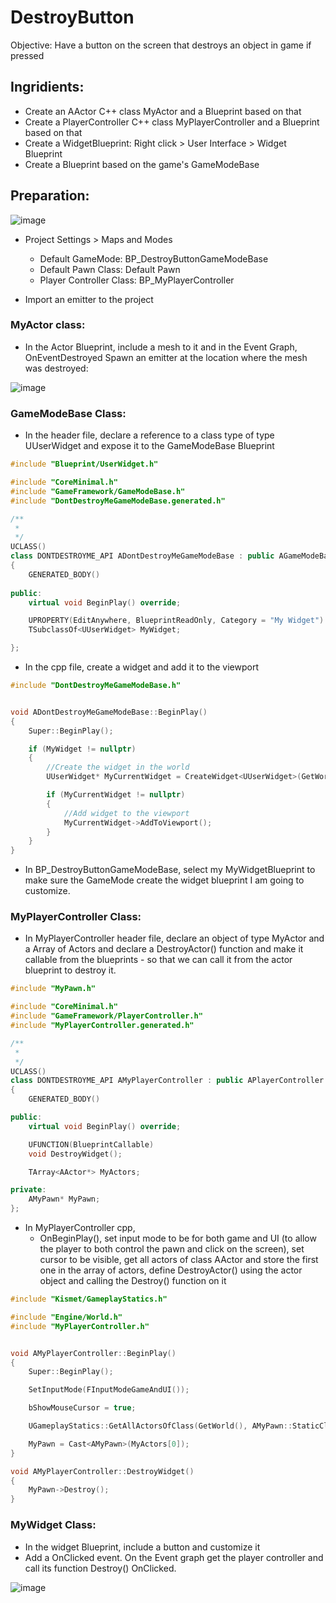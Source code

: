 # DestroyButton

Objective: Have a button on the screen that destroys an object in game if pressed

## Ingridients:

- Create an AActor C++ class MyActor and a Blueprint based on that
- Create a PlayerController C++ class MyPlayerController and a Blueprint based on that
- Create a WidgetBlueprint: Right click > User Interface > Widget Blueprint
- Create a Blueprint based on the game's GameModeBase

## Preparation:

![image](https://user-images.githubusercontent.com/12215115/234550311-901ebeca-efb1-44b3-8d33-e41977fe22a8.png)

- Project Settings > Maps and Modes
  - Default GameMode: BP_DestroyButtonGameModeBase
  - Default Pawn Class: Default Pawn
  - Player Controller Class: BP_MyPlayerController
  
- Import an emitter to the project

### MyActor class:
- In the Actor Blueprint, include a mesh to it and in the Event Graph, OnEventDestroyed Spawn an emitter at the location where the mesh was destroyed:

![image](https://user-images.githubusercontent.com/12215115/234263624-6e413c4c-4e5d-43b2-9ff5-fadafe775bd9.png)

### GameModeBase Class:
- In the header file, declare a reference to a class type of type UUserWidget and expose it to the GameModeBase Blueprint
```cpp
#include "Blueprint/UserWidget.h"

#include "CoreMinimal.h"
#include "GameFramework/GameModeBase.h"
#include "DontDestroyMeGameModeBase.generated.h"

/**
 * 
 */
UCLASS()
class DONTDESTROYME_API ADontDestroyMeGameModeBase : public AGameModeBase
{
	GENERATED_BODY()
	
public: 
	virtual void BeginPlay() override;

	UPROPERTY(EditAnywhere, BlueprintReadOnly, Category = "My Widget")
	TSubclassOf<UUserWidget> MyWidget;

};
```

- In the cpp file, create a widget and add it to the viewport
```cpp
#include "DontDestroyMeGameModeBase.h"


void ADontDestroyMeGameModeBase::BeginPlay()
{
    Super::BeginPlay();

    if (MyWidget != nullptr)
    {
        //Create the widget in the world
        UUserWidget* MyCurrentWidget = CreateWidget<UUserWidget>(GetWorld(), MyWidget);

        if (MyCurrentWidget != nullptr)
        {
            //Add widget to the viewport
            MyCurrentWidget->AddToViewport();
        }   
    }
}
```

- In BP_DestroyButtonGameModeBase, select my MyWidgetBlueprint to make sure the GameMode create the widget blueprint I am going to customize.

### MyPlayerController Class:
- In MyPlayerController header file, declare an object of type MyActor and a Array of Actors and declare a DestroyActor() function and make it callable from the blueprints - so that we can call it from the actor blueprint to destroy it.
```cpp
#include "MyPawn.h"

#include "CoreMinimal.h"
#include "GameFramework/PlayerController.h"
#include "MyPlayerController.generated.h"

/**
 * 
 */
UCLASS()
class DONTDESTROYME_API AMyPlayerController : public APlayerController
{
	GENERATED_BODY()

public:
	virtual void BeginPlay() override;

	UFUNCTION(BlueprintCallable)
	void DestroyWidget();

	TArray<AActor*> MyActors;

private:
	AMyPawn* MyPawn; 
};
```

- In MyPlayerController cpp, 
  - OnBeginPlay(), set input mode to be for both game and UI (to allow the player to both control the pawn and click on the screen), set cursor to be visible, get all actors of class AActor and store the first one in the array of actors, define DestroyActor() using the actor object and calling the Destroy() function on it
```cpp
#include "Kismet/GameplayStatics.h"

#include "Engine/World.h" 
#include "MyPlayerController.h"


void AMyPlayerController::BeginPlay()
{
    Super::BeginPlay();

    SetInputMode(FInputModeGameAndUI());

    bShowMouseCursor = true;

    UGameplayStatics::GetAllActorsOfClass(GetWorld(), AMyPawn::StaticClass(), MyActors);  

    MyPawn = Cast<AMyPawn>(MyActors[0]); 
}

void AMyPlayerController::DestroyWidget()
{
    MyPawn->Destroy();
}
```

### MyWidget Class:
- In the widget Blueprint, include a button and customize it
- Add a OnClicked event. On the Event graph get the player controller and call its function Destroy() OnClicked.

![image](https://user-images.githubusercontent.com/12215115/234550380-e3964928-49ef-45d0-9457-798d54eed947.png)


